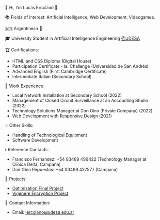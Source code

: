 👤 Hi, I'm Lucas Ercolano 👋

📚 Fields of Interest: Artificial Intelligence, Web Development, Videogames. 

🇦🇷 Argentinean 🧉

🎓 University Student in Artificial Intelligence Engineering [@UDESA](https://udesa.edu.ar)

🏆 Certifications:
- HTML and CSS Diploma (Digital House)
- Participation Certificate - Ia. Challenge (Universidad de San Andrés)
- Advanced English (First Cambridge Certificate)
- Intermediate Italian (Secondary School)

💼 Work Experience:
- Local Network Installation at Secondary School (2022)
- Management of Closed Circuit Surveillance at an Accounting Studio (2022)
- Technology Solutions Manager at Don Gino (Private Company) (2022)
- Web Development with Responsive Design (2021)

💡 Other Skills:
- Handling of Technological Equipment
- Software Development

📞 Reference Contacts:
- Francisco Fernandez: +54 93489 496422 (Technology Manager at Clinica Delta, Campana)
- Don Gino Repuestos: +54 03489 427577 (Campana)

📂 Projects:
- [Optimization Final Project](https://github.com/FacuVCanale/TP_Final_PC)
- [Vigenere Encryption Project](https://github.com/LucasErcolano/Vigenere-Encryption-Project.git)

📧 Contact Information:
- Email: lercolano@udesa.edu.ar
